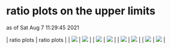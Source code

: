 # ratio plots on the upper limits
as of Sat Aug  7 11:29:45 2021

| ratio plots | ratio plots |
| <img src="https://smodels.github.io/ratioplots/bestSR_CMS-SUS-19-006_T1.png?36328585" /> | <img src="https://smodels.github.io/ratioplots/bestSR_CMS-SUS-19-006_T2.png?36328585" /> |
| <img src="https://smodels.github.io/ratioplots/ratios_CMS-SUS-19-006_T1.png?36328585" /> | <img src="https://smodels.github.io/ratioplots/ratios_CMS-SUS-19-006_T1bbbb.png?36328585" /> |
| <img src="https://smodels.github.io/ratioplots/ratios_CMS-SUS-19-006_T2.png?36328585" /> | <img src="https://smodels.github.io/ratioplots/ratios_MA5_CMS-SUS-19-006-ma5_T1.png?36328585" /> |
| <img src="https://smodels.github.io/ratioplots/ratios_MA5_CMS-SUS-19-006-ma5_T1bbbb.png?36328585" /> | <img src="https://smodels.github.io/ratioplots/ratios_MA5_CMS-SUS-19-006-ma5_T2.png?36328585" /> |
